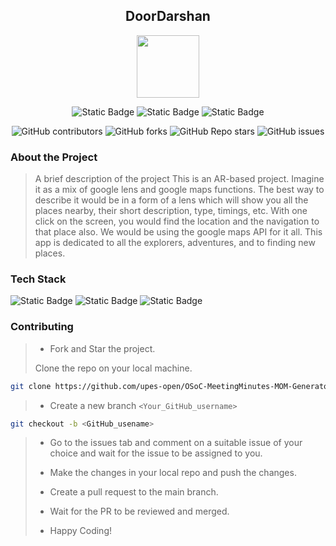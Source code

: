 <div align='center'>

## DoorDarshan

<img src='https://github.com/upes-open/Git-WorkShop/assets/101355193/b9315c8e-5aaa-438e-ab5a-48b25571dc90' width=100>

![Static Badge](https://img.shields.io/badge/Discord-202020?logo=discord&logoColor=%235865F2&link=http%3A%2F%2Fdiscord.gg%2F2rnWsvkX) ![Static Badge](https://img.shields.io/badge/Twitter-202020?logo=twitter&logoColor=%231DA1F2&link=https%3A%2F%2Ftwitter.com%2FUpesOpen) ![Static Badge](https://img.shields.io/badge/Instagram-202020?logo=instagram&logoColor=%23E4405F&link=https%3A%2F%2Fwww.instagram.com%2Fupesopen_%2F)



![GitHub contributors](https://img.shields.io/github/contributors/upes-open/Osoc-DoorDarshan)
![GitHub forks](https://img.shields.io/github/forks/upes-open/Osoc-DoorDarshan)
![GitHub Repo stars](https://img.shields.io/github/stars/upes-open/OsoC-DoorDarshan)
![GitHub issues](https://img.shields.io/github/issues/upes-open/Osoc-DoorDarshan)

</div>

### About the Project
> A brief description of the project
>  This is an AR-based project. Imagine it as a mix of google lens and google maps functions. The best way to describe it would be in a form of a lens which will show you all the places nearby, their short description, type, timings, etc. With one click on the screen, you would find the location and the navigation to that place also. We would be using the google maps API for it all. This app is dedicated to all the explorers, adventures, and to finding new places.

### Tech Stack

![Static Badge](https://img.shields.io/badge/Python-101010?logo=python&logoColor=%233776AB) ![Static Badge](https://img.shields.io/badge/OpenCV-101010?logo=opencv&logoColor=%235C3EE8) ![Static Badge](https://img.shields.io/badge/Flutter-202020?logo=flutter&logoColor=%2302569B)



### Contributing

> * Fork and Star the project.
>
> Clone the repo on your local machine.
>
```bash
git clone https://github.com/upes-open/OSoC-MeetingMinutes-MOM-Generator.git
```
>
> * Create a new branch `<Your_GitHub_username>`
>
```bash
git checkout -b <GitHub_usename>
```
>
> * Go to the issues tab and comment on a suitable issue of your choice and wait for the issue to be assigned to you.
>
> * Make the changes in your local repo and push the changes.
>
> * Create a pull request to the main branch.
>
> * Wait for the PR to be reviewed and merged.
>
> * Happy Coding!
